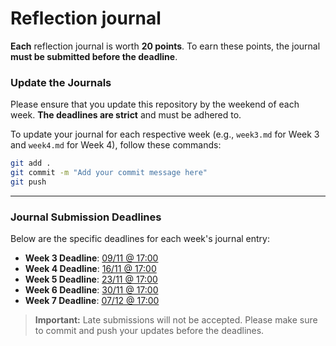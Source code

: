 # Reflection journal

**Each** reflection journal is worth **20 points**. To earn these points, the journal **must be submitted before the deadline**.

### Update the Journals

Please ensure that you update this repository by the weekend of each week. **The deadlines are strict** and must be adhered to.

To update your journal for each respective week (e.g., `week3.md` for Week 3 and `week4.md` for Week 4), follow these commands:

```bash
git add .
git commit -m "Add your commit message here"
git push
```

---

### Journal Submission Deadlines

Below are the specific deadlines for each week's journal entry:

- **Week 3 Deadline**: [09/11 @ 17:00](./week3.md)
- **Week 4 Deadline**: [16/11 @ 17:00](./week4.md)
- **Week 5 Deadline**: [23/11 @ 17:00](./week5.md)
- **Week 6 Deadline**: [30/11 @ 17:00](./week6.md)
- **Week 7 Deadline**: [07/12 @ 17:00](./week7.md)


> **Important:** Late submissions will not be accepted. Please make sure to commit and push your updates before the deadlines.

